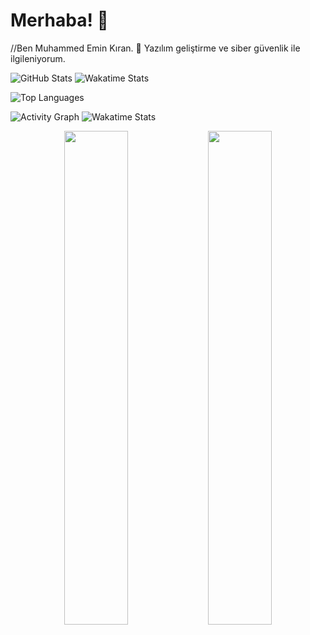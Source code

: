 # Merhaba! 👋
//Ben Muhammed Emin Kıran. 🌟 Yazılım geliştirme ve siber güvenlik ile ilgileniyorum.

![GitHub Stats](https://github-readme-stats.vercel.app/api?username=888KIRAN&show_icons=true&theme=tokyonight&count_private=true)
![Wakatime Stats](https://github-readme-stats.vercel.app/api/wakatime?username=888KIRAN&apikey=waka_98cb0aba-4258-4ce0-88ec-2fefa6a4359d&theme=radical)


![Top Languages](https://github-readme-stats.vercel.app/api/top-langs/?username=888KIRAN&layout=compact&theme=tokyonight)



![Activity Graph](https://github-readme-activity-graph.vercel.app/graph?username=888KIRAN&theme=gruvbox)
![Wakatime Stats](https://github-readme-stats.vercel.app/api/wakatime?username=888KIRAN&apikey=waka_98cb0aba-4258-4ce0-88ec-2fefa6a4359d&theme=radical)
<p align="center">
  <img src="https://github-readme-stats.vercel.app/api?username=888KIRAN&show_icons=true&theme=radical&count_private=true" width="45%" />
  <img src="https://github-readme-stats.vercel.app/api/top-langs/?username=888KIRAN&layout=compact&theme=radical" width="45%" />
</p>
